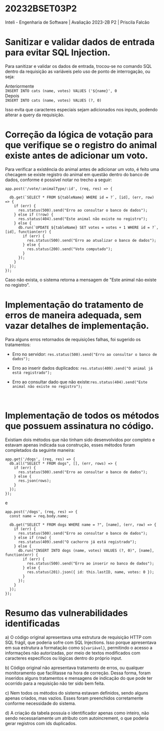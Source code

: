 # 20232BSET03P2
Inteli - Engenharia de Software | Avaliação 2023-2B P2 | Priscila Falcão


#  Sanitizar e validar dados de entrada para evitar SQL Injection.

Para sanitizar e validar os dados de entrada, trocou-se no comando SQL dentro da requisição as variáveis pelo uso de ponto de interrogação, ou seja:

Anteriormente<br>
`INSERT INTO cats (name, votes) VALUES ('${name}', 0`
<br>
Depois
<br>
`INSERT INTO cats (name, votes) VALUES (?, 0)`

Isso evita que caracteres especiais sejam adicionados nos inputs, podendo alterar a query da requisição.


# Correção da lógica de votação para que verifique se o registro do animal existe antes de adicionar um voto.

Para verificar a existência do animal antes de adicionar um voto, é feito uma checagem se existe registro do animal em questão dentro do banco de dados, conforme é possível notar no trecho a seguir:

```
app.post('/vote/:animalType/:id', (req, res) => {
 
  db.get(`SELECT * FROM ${tableName} WHERE id = ?`, [id], (err, row) => {
    if (err) {
      res.status(500).send("Erro ao consultar o banco de dados");
    } else if (!row) {
      res.status(404).send("Este animal não existe no registro");
    } else {
      db.run(`UPDATE ${tableName} SET votes = votes + 1 WHERE id = ?`, [id], function(err) {
        if (err) {
          res.status(500).send("Erro ao atualizar o banco de dados");
        } else {
          res.status(200).send("Voto computado");
        }
      });
    }
  });
});
```
Caso não exista, o sistema retorna a mensagem de "Este animal não existe no registro".


# Implementação do tratamento de erros de maneira adequada, sem vazar detalhes de implementação.

Para alguns erros retornados de requisições falhas, foi sugerido os tratamentos:

- Erro no servidor: `res.status(500).send("Erro ao consultar o banco de dados");`

- Erro ao inserir dados duplicados: `res.status(409).send("O animal já está registrado");`

- Erro ao consultar dado que não existe:`res.status(404).send("Este animal não existe no registro");`

<br>

# Implementação de todos os métodos que possuem assinatura no código.

Existiam dois métodos que não tinham sido desenvolvidos por completo e estavam apenas indicada sua construção, esses métodos foram completados da seguinte maneira:

```
app.get('/dogs', (req, res) => {
  db.all("SELECT * FROM dogs", [], (err, rows) => {
    if (err) {
      res.status(500).send("Erro ao consultar o banco de dados");
    } else {
      res.json(rows);
    }
  });
});

```

e 

```
app.post('/dogs', (req, res) => {
  const name = req.body.name;

  db.get("SELECT * FROM dogs WHERE name = ?", [name], (err, row) => {
    if (err) {
      res.status(500).send("Erro ao consultar o banco de dados");
    } else if (row) {
      res.status(409).send("O cachorro já está registrado");
    } else {
      db.run("INSERT INTO dogs (name, votes) VALUES (?, 0)", [name], function(err) {
        if (err) {
          res.status(500).send("Erro ao inserir no banco de dados");
        } else {
          res.status(201).json({ id: this.lastID, name, votes: 0 });
        }
      });
    }
  });
});
```


# Resumo das vulnerabilidades identificadas

a) O código original apresentava uma estrutura de requisição HTTP com SQL frágil, que poderia sofre com SQL Injections. Isso porque apresentava em sua estrutura a formatação como `${variável}`, permitindo o acesso a informações não autorizadas, por meio de textos modificados com caracteres específicos ou lógicas dentro do próprio input.  

b) Código original não apresentava tratamento de erros, ou qualquer monitoramento que facilitasse na hora de correção. Dessa forma, foram inseridos alguns tratamentos e mensagens de indicação do que pode ter ocorrido para a requisição não ter sido bem feita.

c) Nem todos os métodos do sistema estavam definidos, sendo alguns apenas criados, mas vazios. Esses foram preenchidos corretamente conforme necessidade do sistema.

d) A criação da tabela possuía o identificador apenas como inteiro, não sendo necessariamente um atributo com autoincrement, o que poderia gerar registros com ids duplicados.



